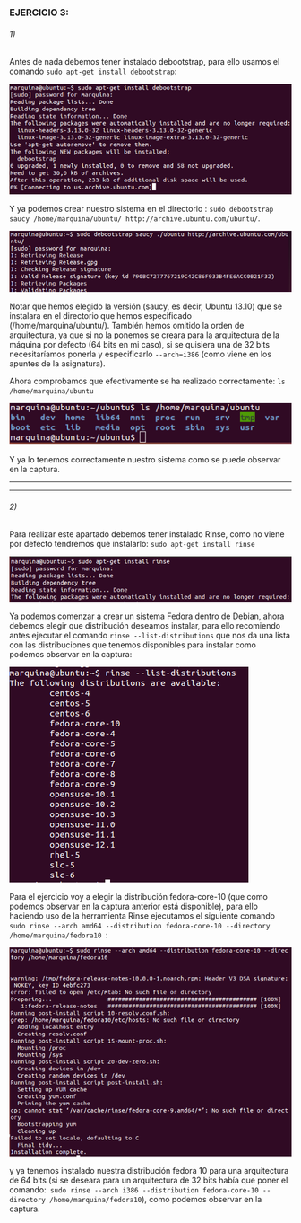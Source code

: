 ### EJERCICIO 3:

###### 1)

Antes de nada debemos tener instalado debootstrap, para ello usamos el comando `sudo apt-get install debootstrap`:

![](capturas/10.png)

Y ya podemos crear nuestro sistema en el directorio : `sudo debootstrap saucy /home/marquina/ubuntu/ http://archive.ubuntu.com/ubuntu/`.

![](capturas/12.png)

Notar que hemos elegido la versión (saucy, es decir, Ubuntu 13.10) que se instalara en el directorio que hemos especificado (/home/marquina/ubuntu/). También hemos omitido la orden de arquitectura, ya que si no la ponemos se creara para la arquitectura de la máquina por defecto (64 bits en mi caso), si se quisiera una de 32 bits necesitaríamos ponerla y especificarlo `--arch=i386` (como viene en los apuntes de la asignatura).

Ahora comprobamos que efectivamente se ha realizado correctamente: ` ls /home/marquina/ubuntu
`

![](capturas/11.png)

Y ya lo tenemos correctamente nuestro sistema como se puede observar en la captura.


* * *

* * *

###### 2)

Para realizar este apartado debemos tener instalado Rinse, como no viene por defecto tendremos que instalarlo: `sudo apt-get install rinse`

![](capturas/14.png)

Ya podemos comenzar a crear un sistema Fedora dentro de Debian, ahora debemos elegir que distribución deseamos instalar, para ello recomiendo antes ejecutar el comando `rinse --list-distributions` que nos da una lista con las distribuciones que tenemos disponibles para instalar como podemos observar en la captura:

![](capturas/15.png)

Para el ejercicio voy a elegir la distribución fedora-core-10 (que como podemos observar en la captura anterior está disponible), para ello haciendo uso de la herramienta Rinse ejecutamos el siguiente comando `sudo rinse --arch amd64 --distribution fedora-core-10 --directory /home/marquina/fedora10 `:

![](capturas/16.png)

y ya tenemos instalado nuestra distribución fedora 10 para una arquitectura de 64 bits (si se deseara para un arquitectura de 32 bits había que poner el comando:` sudo rinse --arch i386 --distribution fedora-core-10 --directory /home/marquina/fedora10`), como podemos observar en la captura.
